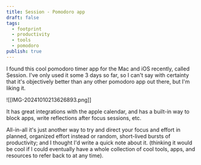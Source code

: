 ```yaml
---
title: Session - Pomodoro app
draft: false
tags:
  - footprint
  - productivity
  - tools
  - pomodoro
publish: true
---
```


I found this cool pomodoro timer app for the Mac and iOS recently, called Session. I've only used it some 3 days so far, so I can't say with certainty that it's objectively better than any other pomodoro app out there, but I'm liking it.

![[IMG-20241010213626893.png]]

It has great integrations with the apple calendar, and has a built-in way to block apps, write reflections after focus sessions, etc.

All-in-all it's just another way to try and direct your focus and effort in planned, organized effort instead or random, short-lived bursts of productivity; and I thought I'd write a quick note about it. (thinking it would be cool if I could eventually have a whole collection of cool tools, apps, and resources to refer back to at any time).